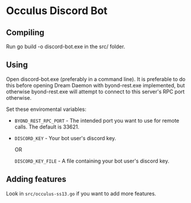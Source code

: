 Occulus Discord Bot
===================

Compiling
---------

Run go build -o discord-bot.exe in the src/ folder.

Using
-----

Open discord-bot.exe (preferably in a command line).
It is preferable to do this before opening Dream Daemon
with byond-rest.exe implemented, but otherwise byond-rest.exe
will attempt to connect to this server's RPC port otherwise.

Set these enviromental variables:

- `BYOND_REST_RPC_PORT` - The intended port you want to use for remote calls. The default is 33621.
- `DISCORD_KEY` - Your bot user's discord key.

  OR

  `DISCORD_KEY_FILE` - A file containing your bot user's discord key.

Adding features
---------------

Look in `src/occulus-ss13.go` if you want to add more features.

